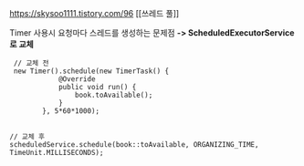 https://skysoo1111.tistory.com/96
[[쓰레드 풀]]

Timer 사용시 요청마다 스레드를 생성하는 문제점
**-> ScheduledExecutorService로 교체**
```
 // 교체 전
 new Timer().schedule(new TimerTask() {
            @Override
            public void run() {
                book.toAvailable();
            }
        }, 5*60*1000);


// 교체 후
scheduledService.schedule(book::toAvailable, ORGANIZING_TIME, TimeUnit.MILLISECONDS);
```
